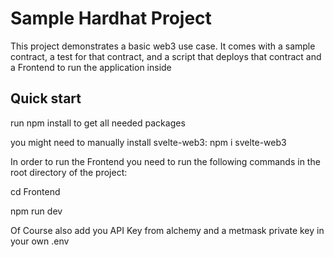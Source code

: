 # Sample Hardhat Project

This project demonstrates a basic web3 use case. It comes with a sample contract, a test for that contract, and a script that deploys that contract and a Frontend to run the application inside

## Quick start
run npm install to get all needed packages 

you might need to manually install svelte-web3: npm i svelte-web3

In order to run the Frontend you need to run the following commands in the root directory of the project:

cd Frontend

npm run dev

Of Course also add you API Key from alchemy and a metmask private key in your own .env
```
